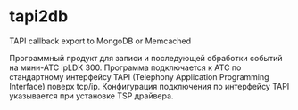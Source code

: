 # tapi2db
TAPI callback export to MongoDB or Memcached

Программный продукт для записи и последующей обработки событий на мини-АТС ipLDK 300. Программа подключается к АТС по стандартному интерфейсу TAPI (Telephony Application Programming Interface) поверх tcp/ip. Конфигурация подключения по интерфейсу TAPI указывается при установке TSP драйвера.
